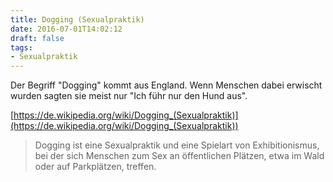 ```yaml
---
title: Dogging (Sexualpraktik)
date: 2016-07-01T14:02:12
draft: false
tags:
- Sexualpraktik
---
```


Der Begriff "Dogging" kommt aus England. Wenn Menschen dabei erwischt
wurden sagten sie meist nur "Ich führ nur den Hund aus".

[https://de.wikipedia.org/wiki/Dogging_(Sexualpraktik)](https://de.wikipedia.org/wiki/Dogging_(Sexualpraktik))

> Dogging ist eine Sexualpraktik und eine Spielart von Exhibitionismus, bei
> der sich Menschen zum Sex an öffentlichen Plätzen, etwa im Wald oder auf
> Parkplätzen, treffen.
